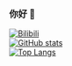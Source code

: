 ### 你好 👋
[![Bilibili](https://img.shields.io/badge/dynamic/json?color=ff69b4&label=%E5%93%94%E5%93%A9%E5%93%94%E5%93%A9%E5%85%B3%E6%B3%A8&query=%24.data.totalSubs&url=https%3A%2F%2Fapi.spencerwoo.com%2Fsubstats%2F%3Fsource%3Dbilibili%26queryKey%3D505201154&style=for-the-badge&logo=appveyor&link=https://space.bilibili.com/505201154)](https://github.com/NewbieXvwu)  
[![GitHub stats](https://github-readme-stats.vercel.app/api?username=NewbieXvwu&show_icons=true&theme=tokyonight)](https://github.com/NewbieXvwu)   
[![Top Langs](https://github-readme-stats.vercel.app/api/top-langs/?username=NewbieXvwu&theme=tokyonight&layout=compact&hide=html)](https://github.com/NewbieXvwu)
